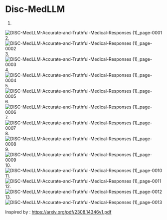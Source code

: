 # Disc-MedLLM



1.
![DISC-MedLLM-Accurate-and-Truthful-Medical-Responses (1)_page-0001](https://github.com/Rakib-data-scientist/Disc-MedLLM/assets/137823730/e30d2932-5ed9-48a9-a830-784d59dcdbed)
2.
  ![DISC-MedLLM-Accurate-and-Truthful-Medical-Responses (1)_page-0002](https://github.com/Rakib-data-scientist/Disc-MedLLM/assets/137823730/4b8ab750-b8a4-406c-bc65-a5cc6ba0f566)
3.
  ![DISC-MedLLM-Accurate-and-Truthful-Medical-Responses (1)_page-0003](https://github.com/Rakib-data-scientist/Disc-MedLLM/assets/137823730/4202e99b-f4f0-4fca-a84e-212de7fb7e3d)
4.
  ![DISC-MedLLM-Accurate-and-Truthful-Medical-Responses (1)_page-0004](https://github.com/Rakib-data-scientist/Disc-MedLLM/assets/137823730/a7cec446-90c9-4758-9a87-d192f44b2fdf)
5.
  ![DISC-MedLLM-Accurate-and-Truthful-Medical-Responses (1)_page-0005](https://github.com/Rakib-data-scientist/Disc-MedLLM/assets/137823730/52b3fe2d-6753-480c-a601-64f46d1fe0bf)
6.
  ![DISC-MedLLM-Accurate-and-Truthful-Medical-Responses (1)_page-0006](https://github.com/Rakib-data-scientist/Disc-MedLLM/assets/137823730/b6c63dce-33cc-474f-a4a9-66c3f984d56f)
7.
  ![DISC-MedLLM-Accurate-and-Truthful-Medical-Responses (1)_page-0007](https://github.com/Rakib-data-scientist/Disc-MedLLM/assets/137823730/787fb802-f627-4c57-b7d9-5ed9da5846b0)
8.
  ![DISC-MedLLM-Accurate-and-Truthful-Medical-Responses (1)_page-0008](https://github.com/Rakib-data-scientist/Disc-MedLLM/assets/137823730/56dfb204-573f-440a-9081-dbe564870d00)
9.
  ![DISC-MedLLM-Accurate-and-Truthful-Medical-Responses (1)_page-0009](https://github.com/Rakib-data-scientist/Disc-MedLLM/assets/137823730/56a8e8a9-a1c8-4e87-9999-892fe180ddac)
10.
  ![DISC-MedLLM-Accurate-and-Truthful-Medical-Responses (1)_page-0010](https://github.com/Rakib-data-scientist/Disc-MedLLM/assets/137823730/f45dcf02-85fd-44a1-abbf-7746892fcdf9)
11.
   ![DISC-MedLLM-Accurate-and-Truthful-Medical-Responses (1)_page-0011](https://github.com/Rakib-data-scientist/Disc-MedLLM/assets/137823730/54819b43-4263-427a-8be1-a62ed2824723)
12.
   ![DISC-MedLLM-Accurate-and-Truthful-Medical-Responses (1)_page-0012](https://github.com/Rakib-data-scientist/Disc-MedLLM/assets/137823730/15f41f74-07f3-45ed-83ee-60bdcf3e8709)
13.
   ![DISC-MedLLM-Accurate-and-Truthful-Medical-Responses (1)_page-0013](https://github.com/Rakib-data-scientist/Disc-MedLLM/assets/137823730/8128f874-5052-43e4-aca4-c2185659f997)

   Inspired by : https://arxiv.org/pdf/2308.14346v1.pdf
